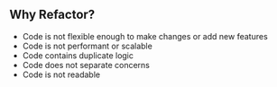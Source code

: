 ## Why Refactor?

* Code is not flexible enough to make changes or add new features
* Code is not performant or scalable
* Code contains duplicate logic
* Code does not separate concerns
* Code is not readable
